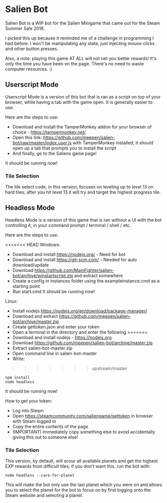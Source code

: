 # Salien Bot

Salien Bot is a WIP bot for the Salien Minigame that came out for the Steam Summer Sale 2018.

I picked this up because it reminded me of a challenge in programming I had before. I won't be manipulating any state, just injecting mouse clicks and other button presses.

Also, a note: playing this game AT ALL will not net you better rewards! It's only the time you have been on the page. There's no need to waste computer resources. :)


## Userscript Mode

Userscript Mode is a version of this bot that is ran as a script on top of your browser, while having a tab with the game open. It is generally easier to use.

Here are the steps to use: 

- Download and install the TamperMonkey addon for your browser of choice - https://tampermonkey.net/
- Open this link: https://github.com/meepen/salien-bot/raw/master/index.user.js with TamperMonkey installed; it should open up a tab that prompts you to install the script
- And finally, go to the Saliens game page!

It should be running now!

### Tile Selection

The tile select code, in this version, focuses on leveling up to level 13 on hard tiles; after you hit level 13 it will try and target the highest progress tile.


## Headless Mode

Headless Mode is a version of this game that is ran without a UI with the bot controlling it, in your command prompt / terminal / shell / etc.

Here are the steps to use: 

<<<<<<< HEAD
Windows:
- Download and install https://nodejs.org/ - Need for bot
- Download and install https://git-scm.com/ - Needed for auto download/update
- Download https://github.com/MainFighter/salien-bot/archive/winstartscript.zip and extract somewhere
- Create a config in instances folder using the exampleinstance.cmd as a starting point
- Run start.cmd
It should be running now!

Linux:
- Install nodejs https://nodejs.org/en/download/package-manager/
- Download and extract https://github.com/meepen/salien-bot/archive/master.zip
- Create gettoken.json and enter your token
- Open a terminal in the directory and enter the following
=======
- Download and install nodejs - https://nodejs.org
- Download https://github.com/meepen/salien-bot/archive/master.zip
- Extract salien-bot-master.zip
- Open command line in salien-bot-master
- Write:
>>>>>>> upstream/master
```
npm install
node headless
```
It should be running now!

How to get your token:
- Log into Steam
- Open https://steamcommunity.com/saliengame/gettoken in browser with Steam logged in
- Copy the entire contents of the page
- (IMPORTANT) Immediately copy something else to avoid accidentally giving this out to someone else!

### Tile Selection

This version, by default, will scour all available planets and get the highest EXP rewards from difficult tiles; if you don't want this, run the bot with:
```
node headless --care-for-planet
```
This will make the bot only use the last planet which you were on and allows you to select the planet for the bot to focus on by first logging onto the Steam website and selecting a planet.
